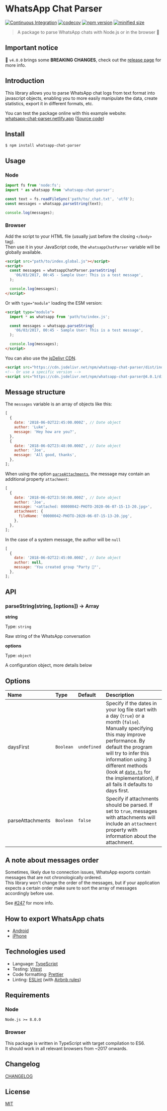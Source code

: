 # WhatsApp Chat Parser

[![Continuous Integration](https://github.com/Pustur/whatsapp-chat-parser/actions/workflows/ci.yml/badge.svg)](https://github.com/Pustur/whatsapp-chat-parser/actions/workflows/ci.yml)
[![codecov](https://codecov.io/gh/Pustur/whatsapp-chat-parser/branch/master/graph/badge.svg)](https://codecov.io/gh/Pustur/whatsapp-chat-parser)
[![npm version](https://img.shields.io/npm/v/whatsapp-chat-parser.svg)](https://www.npmjs.com/package/whatsapp-chat-parser)
[![minified size](https://img.shields.io/bundlephobia/min/whatsapp-chat-parser.svg)](https://bundlephobia.com/result?p=whatsapp-chat-parser)

> A package to parse WhatsApp chats with Node.js or in the browser 💬

## Important notice

🚨 `v4.0.0` brings some **BREAKING CHANGES**, check out the [release page](https://github.com/Pustur/whatsapp-chat-parser/releases/tag/4.0.0) for more info.

## Introduction

This library allows you to parse WhatsApp chat logs from text format into javascript objects, enabling you to more easily manipulate the data, create statistics, export it in different formats, etc.

You can test the package online with this example website:  
[whatsapp-chat-parser.netlify.app](https://whatsapp-chat-parser.netlify.app/) ([Source code](https://github.com/Pustur/whatsapp-chat-parser-website))

## Install

```
$ npm install whatsapp-chat-parser
```

## Usage

### Node

```js
import fs from 'node:fs';
import * as whatsapp from 'whatsapp-chat-parser';

const text = fs.readFileSync('path/to/_chat.txt', 'utf8');
const messages = whatsapp.parseString(text);

console.log(messages);
```

### Browser

Add the script to your HTML file (usually just before the closing `</body>` tag).  
Then use it in your JavaScript code, the `whatsappChatParser` variable will be globally available.

```html
<script src="path/to/index.global.js"></script>
<script>
  const messages = whatsappChatParser.parseString(
    '06/03/2017, 00:45 - Sample User: This is a test message',
  );

  console.log(messages);
</script>
```

Or with `type="module"` loading the ESM version:

```html
<script type="module">
  import * as whatsapp from 'path/to/index.js';

  const messages = whatsapp.parseString(
    '06/03/2017, 00:45 - Sample User: This is a test message',
  );

  console.log(messages);
</script>
```

You can also use the [jsDelivr CDN](https://www.jsdelivr.com/package/npm/whatsapp-chat-parser).

```html
<script src="https://cdn.jsdelivr.net/npm/whatsapp-chat-parser/dist/index.global.js"></script>
<!-- Or use a specific version -->
<script src="https://cdn.jsdelivr.net/npm/whatsapp-chat-parser@4.0.1/dist/index.global.js"></script>
```

## Message structure

The `messages` variable is an array of objects like this:

```js
[
  {
    date: '2018-06-02T22:45:00.000Z', // Date object
    author: 'Luke',
    message: 'Hey how are you?',
  },
  {
    date: '2018-06-02T23:48:00.000Z', // Date object
    author: 'Joe',
    message: 'All good, thanks',
  },
];
```

When using the option [`parseAttachments`](#options), the message may contain an additional property `attachment`:

```js
[
  {
    date: '2018-06-02T23:50:00.000Z', // Date object
    author: 'Joe',
    message: '<attached: 00000042-PHOTO-2020-06-07-15-13-20.jpg>',
    attachment: {
      fileName: '00000042-PHOTO-2020-06-07-15-13-20.jpg',
    },
  },
];
```

In the case of a system message, the author will be `null`

```js
[
  {
    date: '2018-06-02T22:45:00.000Z', // Date object
    author: null,
    message: 'You created group "Party 🎉"',
  },
];
```

## API

### parseString(string, [options]) → Array

**string**

Type: `string`

Raw string of the WhatsApp conversation

**options**

Type: `object`

A configuration object, more details below

## Options

<!-- prettier-ignore-start -->
| Name | Type | Default | Description |
| :--- | :--- | :--- | :--- |
| daysFirst | `Boolean` | `undefined` | Specify if the dates in your log file start with a day (`true`) or a month (`false`). Manually specifying this may improve performance. By default the program will try to infer this information using 3 different methods (look at [`date.ts`](src/date.ts) for the implementation), if all fails it defaults to days first. |
| parseAttachments | `Boolean` | `false` | Specify if attachments should be parsed. If set to `true`, messages with attachments will include an `attachment` property with information about the attachment. |
<!-- prettier-ignore-end -->

## A note about messages order

Sometimes, likely due to connection issues, WhatsApp exports contain messages that are not chronologically ordered.  
This library won't change the order of the messages, but if your application expects a certain order make sure to sort the array of messages accordingly before use.

See [#247](https://github.com/Pustur/whatsapp-chat-parser/issues/247) for more info.

## How to export WhatsApp chats

- [Android](https://faq.whatsapp.com/android/chats/how-to-save-your-chat-history)
- [iPhone](https://faq.whatsapp.com/iphone/chats/how-to-back-up-to-icloud/)

## Technologies used

- Language: [TypeScript](https://www.typescriptlang.org/)
- Testing: [Vitest](https://vitest.dev/)
- Code formatting: [Prettier](https://prettier.io/)
- Linting: [ESLint](https://eslint.org/) (with [Airbnb rules](https://www.npmjs.com/package/eslint-config-airbnb-base))

## Requirements

### Node

`Node.js >= 8.0.0`

### Browser

This package is written in TypeScript with target compilation to ES6.  
It should work in all relevant browsers from ~2017 onwards.

## Changelog

[CHANGELOG](CHANGELOG.md)

## License

[MIT](LICENSE)
